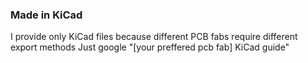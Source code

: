 ### Made in KiCad

I provide only KiCad files because different PCB fabs require different export methods
Just google "[your preffered pcb fab] KiCad guide"
